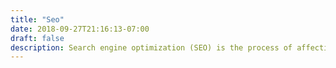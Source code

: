```yaml
---
title: "Seo"
date: 2018-09-27T21:16:13-07:00
draft: false
description: Search engine optimization (SEO) is the process of affecting the visibility of a website or a web page in a search engine's unpaid results—often referred to as "natural," "organic," or "earned" results.
---
```


